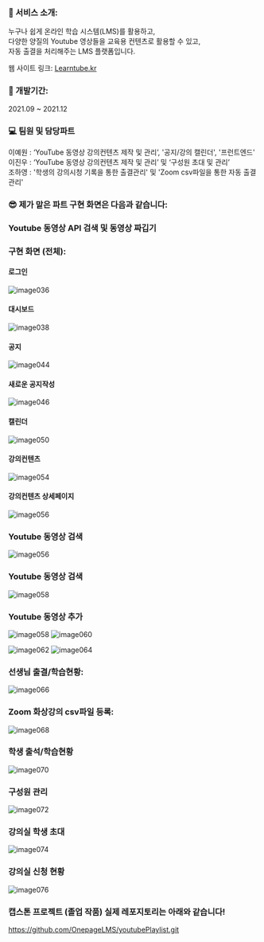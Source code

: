 ### 🎤 서비스 소개:
누구나 쉽게 온라인 학습 시스템(LMS)를 활용하고, <br/>
다양한 양질의 Youtube 영상들을 교육용 컨텐츠로 활용할 수 있고, <br/>
자동 출결을 처리해주는 LMS 플랫폼입니다. 

웹 사이트 링크: <a href="https://learntube.kr/login/signin"> Learntube.kr </a>

### 📅 개발기간:
<p> 2021.09 ~ 2021.12 </p>

### 💻 팀원 및 담당파트
이예원 : ‘YouTube 동영상 강의컨텐츠 제작 및 관리’, '공지/강의 캘린더', '프런트엔드' <br/>
이진우 : ‘YouTube 동영상 강의컨텐츠 제작 및 관리’ 및 ‘구성원 초대 및 관리’<br/>
조하영 : '학생의 강의시청 기록을 통한 출결관리' 및 'Zoom csv파일을 통한 자동 출결관리' <br/>

### 😎  제가 맡은 파트 구현 화면은 다음과 같습니다:
<p> </p>

### Youtube 동영상 API 검색 및 동영상 짜깁기

### 구현 화면 (전체):

#### 로그인
![image036](https://user-images.githubusercontent.com/49421143/159110158-0990e816-7cd7-4dff-8fdf-30929a67db06.png)

#### 대시보드
![image038](https://user-images.githubusercontent.com/49421143/159110160-305e0685-d299-4e16-b068-8ab389f45efc.png)

#### 공지 
![image044](https://user-images.githubusercontent.com/49421143/159110164-dce12d48-9a06-45c9-a646-4de700ebdb9e.png)

#### 새로운 공지작성
![image046](https://user-images.githubusercontent.com/49421143/159110165-7d5771ec-b31f-449c-8eaf-fda429e5805f.png)

#### 캘린더
![image050](https://user-images.githubusercontent.com/49421143/159110167-914c5649-cd20-4656-885c-fac5a280232c.png)

#### 강의컨텐츠
![image054](https://user-images.githubusercontent.com/49421143/159110169-4c38adad-77ec-42bf-90e2-23d75541df66.png)

#### 강의컨텐츠 상세페이지
![image056](https://user-images.githubusercontent.com/49421143/159110170-7ea61f4b-9762-4b73-adb0-68053aec46e2.png)

### Youtube 동영상 검색 
![image056](https://user-images.githubusercontent.com/49421143/159110170-7ea61f4b-9762-4b73-adb0-68053aec46e2.png)

### Youtube 동영상 검색
![image058](https://user-images.githubusercontent.com/49421143/159110173-69c99255-2741-450d-8f72-781bcb307e26.png)

### Youtube 동영상 추가
![image058](https://user-images.githubusercontent.com/49421143/159110173-69c99255-2741-450d-8f72-781bcb307e26.png)
![image060](https://user-images.githubusercontent.com/49421143/159110175-ef38756c-57cb-4ad5-a920-f6eddbefc43c.png)


![image062](https://user-images.githubusercontent.com/49421143/159110176-f2b7462a-3d7e-4215-aca6-47308925bce2.png)
![image064](https://user-images.githubusercontent.com/49421143/159110177-c197c7d0-a7a2-43e0-b935-c099bf3d0247.png)

### 선생님 출결/학습현황:
![image066](https://user-images.githubusercontent.com/49421143/159110179-cdf89078-09dd-4e8f-97bf-cc055c8df1e1.png)

### Zoom 화상강의 csv파일 등록:
![image068](https://user-images.githubusercontent.com/49421143/159110180-304749d9-7a69-41c5-81c5-1bd96db6161b.png)

### 학생 출석/학습현황
![image070](https://user-images.githubusercontent.com/49421143/159110181-29b44cd6-c909-4b2e-9f2b-edec78812028.png)

### 구성원 관리
![image072](https://user-images.githubusercontent.com/49421143/159110182-7c8ce991-b1ff-4038-837b-00006382ecb7.png)

### 강의실 학생 초대
![image074](https://user-images.githubusercontent.com/49421143/159110183-45a939e2-8a0f-4f1b-8b3b-1b93018bc59f.png)

### 강의실 신청 현황
![image076](https://user-images.githubusercontent.com/49421143/159110185-c15e7baf-ec8e-4e89-b926-a2abf06e627a.png)

### 캡스톤 프로젝트 (졸업 작품) 실제 레포지토리는 아래와 같습니다!

https://github.com/OnepageLMS/youtubePlaylist.git


